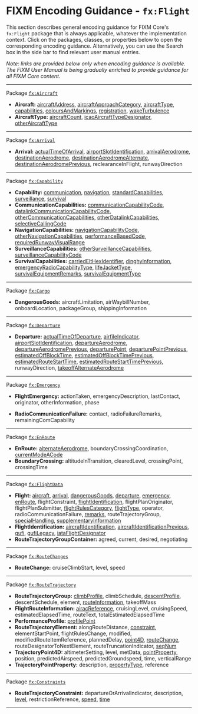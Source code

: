 # FIXM Encoding Guidance - `fx:Flight`

This section describes general encoding guidance for FIXM Core's `fx:Flight` package that is always applicable, whatever the implementation context. 
Click on the packages, classes, or properties below to open the corresponding encoding guidance. 
Alternatively, you can use the Search box in the side bar to find relevant user manual entries.

*Note: links are provided below only when encoding guidance is available. The FIXM User Manual is being gradually enriched to provide guidance for all FIXM Core content.*

---
Package [`fx:Aircraft`]
- **Aircraft:** [aircraftAddress], [aircraftApproachCategory], [aircraftType], [capabilities], [coloursAndMarkings], [registration], [wakeTurbulence]
- **AircraftType:** [aircraftCount], [icaoAircraftTypeDesignator], [otherAircraftType]
---
Package [`fx:Arrival`]
- **Arrival:** [actualTimeOfArrival], [airportSlotIdentification], [arrivalAerodrome], [destinationAerodrome], [destinationAerodromeAlternate], [destinationAerodromePrevious], reclearanceInFlight, runwayDirection
---
Package [`fx:Capability`]
- **Capability:** [communication], [navigation], [standardCapabilities], [surveillance], [survival]
- **CommunicationCapabilities:** [communicationCapabilityCode], [datalinkCommunicationCapabilityCode], [otherCommunicationCapabilities], [otherDatalinkCapabilities], [selectiveCallingCode]
- **NavigationCapabilities:** [navigationCapabilityCode], [otherNavigationCapabilities], [performanceBasedCode], [requiredRunwayVisualRange]
- **SurveillanceCapabilities:** [otherSurveillanceCapabilities], [surveillanceCapabilityCode]
- **SurvivalCapabilities:** [carriedEltHexIdentifier], [dinghyInformation], [emergencyRadioCapabilityType], [lifeJacketType], [survivalEquipmentRemarks], [survivalEquipmentType]
---
Package [`fx:Cargo`]
- **DangerousGoods:** aircraftLimitation, airWaybillNumber, onboardLocation, packageGroup, shippingInformation
<!-- - **fx:DangerousGoodsPackageGroup:** dangerousGoodsPackage, shipmentDimensions -->
<!-- - **fx:DangerousGoodsPackage:** allPackedInOne, compatibilityGroup, dangerousGoodsLimitation, dangerousGoodsQuantity, hazardClass, packingGroup, properShippingName, radioactiveMaterials, shipmentDimensions, subsidiaryHazardClass, unNumber -->
---
Package [`fx:Departure`]
- **Departure:** [actualTimeOfDeparture], [airfileIndicator], [airportSlotIdentification], [departureAerodrome], [departureAerodromePrevious], [departurePoint], [departurePointPrevious], [estimatedOffBlockTime], [estimatedOffBlockTimePrevious], [estimatedRouteStartTime], [estimatedRouteStartTimePrevious], runwayDirection, [takeoffAlternateAerodrome]
---
Package [`fx:Emergency`]
- **FlightEmergency:** actionTaken, emergencyDescription, lastContact, originator, otherInformation, phase
<!-- - **fx:LastContactType:** lastContactFrequency, lastContactTime, lastContactUnit, position -->
- **RadioCommunicationFailure:** contact, radioFailureRemarks, remainingComCapability
---
Package [`fx:EnRoute`]
- **EnRoute:** [alternateAerodrome], boundaryCrossingCoordination, [currentModeACode]
- **BoundaryCrossing:** altitudeInTransition, clearedLevel, crossingPoint, crossingTime
---
Package [`fx:FlightData`]
- **Flight:** [aircraft], [arrival], [dangerousGoods], [departure], [emergency], [enRoute], flightConstraint, [flightIdentification], flightPlanOriginator, flightPlanSubmitter, [flightRulesCategory], [flightType], operator, radioCommunicationFailure, [remarks], routeTrajectoryGroup, [specialHandling], [supplementaryInformation]
- **FlightIdentification:** [aircraftIdentification], [aircraftIdentificationPrevious], [gufi], [gufiLegacy], [iataFlightDesignator]
- **RouteTrajectoryGroupContainer:** agreed, current, desired, negotiating
---
Package [`fx:RouteChanges`]
- **RouteChange:** cruiseClimbStart, level, speed 
---
Package [`fx:RouteTrajectory`]
- **RouteTrajectoryGroup:** [climbProfile], climbSchedule, [descentProfile], descentSchedule, element, [routeInformation], takeoffMass
- **FlightRouteInformation:** [airacReference], cruisingLevel, cruisingSpeed, estimatedElapsedTime, routeText, totalEstimatedElapsedTime
- **PerformanceProfile:** [profilePoint]
- **RouteTrajectoryElement:** alongRouteDistance, [constraint], elementStartPoint, flightRulesChange, modified, modifiedRouteItemReference, plannedDelay, [point4D], [routeChange], routeDesignatorToNextElement, routeTruncationIndicator, [seqNum]
- **TrajectoryPoint4D:** altimeterSetting, level, metData, [pointProperty], position, predictedAirspeed, predictedGroundspeed, time, verticalRange
- **TrajectoryPointProperty:** description, [propertyType], reference
---
Package [`fx:Constraints`]
- **RouteTrajectoryConstraint:** departureOrArrivalIndicator, description, [level], restrictionReference, [speed], [time]
---

<!----------------------------------------------------->
<!-- Links for fx:Aircraft -->
[`fx:Aircraft`]: general-guidance/fx_Aircraft
[aircraftAddress]: general-guidance/fx_Aircraft?id=aircraftaddress
[aircraftType]: general-guidance/fx_Aircraft?id=aircrafttype
[registration]: general-guidance/fx_Aircraft?id=registration
[capabilities]: general-guidance/fx_Capability
[aircraftCount]: general-guidance/fx_Aircraft?id=aircraftcount
[aircraftApproachCategory]: general-guidance/fx_Aircraft?id=aircraftApproachCategory
[coloursAndMarkings]: general-guidance/fx_Aircraft?id=coloursAndMarkings
[wakeTurbulence]: general-guidance/fx_Aircraft?id=wakeTurbulence
[icaoAircraftTypeDesignator]: general-guidance/fx_Aircraft?id=icaoAircraftTypeDesignator
[otherAircraftType]: general-guidance/fx_Aircraft?id=otherAircraftType

<!-- Links for fx:Arrival -->
[`fx:Arrival`]: general-guidance/fx_Arrival
[destinationAerodromePrevious]: general-guidance/fx_FlightData?id=aircraftidentificationprevious
[actualTimeOfArrival]: general-guidance/fx_Arrival?id=actualTimeOfArrival
[arrivalAerodrome]: general-guidance/fx_Arrival?id=destinationaerodrome-arrivalaerodrome
[destinationAerodrome]: general-guidance/fx_Arrival?id=destinationaerodrome-arrivalaerodrome
[destinationAerodromeAlternate]: general-guidance/fx_Arrival?id=destinationAerodromeAlternate

<!-- Links for fx:Capability -->
[`fx:Capability`]: general-guidance/fx_Capability
[communication]: general-guidance/fx_Capability?id=communication
[selectiveCallingCode]: general-guidance/fx_Capability?id=selectivecallingcode
[navigation]: general-guidance/fx_Capability?id=navigation
[standardCapabilities]: general-guidance/fx_Capability?id=standardCapabilities
[surveillance]: general-guidance/fx_Capability?id=surveillance
[survival]: general-guidance/fx_Capability?id=survival
[communicationCapabilityCode]: general-guidance/fx_Capability?id=communicationCapabilityCode
[datalinkCommunicationCapabilityCode]: general-guidance/fx_Capability?id=datalinkCommunicationCapabilityCode
[otherCommunicationCapabilities]: general-guidance/fx_Capability?id=othercommunicationcapabilities-otherdatalinkcapabilities
[otherDatalinkCapabilities]: general-guidance/fx_Capability?id=othercommunicationcapabilities-otherdatalinkcapabilities
[navigationCapabilityCode]: general-guidance/fx_Capability?id=navigationCapabilityCode
[otherNavigationCapabilities]: general-guidance/fx_Capability?id=otherNavigationCapabilities
[performanceBasedCode]: general-guidance/fx_Capability?id=performanceBasedCode
[requiredRunwayVisualRange]: general-guidance/fx_Capability?id=requiredRunwayVisualRange
[otherSurveillanceCapabilities]: general-guidance/fx_Capability?id=otherSurveillanceCapabilities
[surveillanceCapabilityCode]: general-guidance/fx_Capability?id=surveillanceCapabilityCode
[carriedEltHexIdentifier]: general-guidance/fx_Capability?id=carriedEltHexIdentifier
[dinghyInformation]: general-guidance/fx_Capability?id=dinghyInformation
[emergencyRadioCapabilityType]: general-guidance/fx_Capability?id=emergencyRadioCapabilityType
[lifeJacketType]: general-guidance/fx_Capability?id=lifeJacketType
[survivalEquipmentRemarks]: general-guidance/fx_Capability?id=survivalequipmenttype-survivalequipmentremarks
[survivalEquipmentType]: general-guidance/fx_Capability?id=survivalequipmenttype-survivalequipmentremarks


<!-- Links for fx:Cargo -->
[`fx:Cargo`]: general-guidance/fx_Cargo

<!-- Links for fx:Departure -->
[`fx:Departure`]: general-guidance/fx_Departure
[airfileIndicator]: general-guidance/fx_Departure?id=airfileindicator
[airportslotidentification]: general-guidance/fx_Departure?id=airportslotidentification
[departureAerodrome]: general-guidance/fx_Departure?id=departureaerodrome-departurepoint
[departureAerodromePrevious]: general-guidance/fx_FlightData?id=aircraftidentificationprevious
[departurePoint]: general-guidance/fx_Departure?id=departureaerodrome-departurepoint
[departurePointPrevious]: general-guidance/fx_FlightData?id=aircraftidentificationprevious
[estimatedOffBlockTime]: general-guidance/fx_Departure?id=estimatedoffblocktime-estimatedroutestarttime
[estimatedOffBlockTimePrevious]: general-guidance/fx_FlightData?id=aircraftidentificationprevious
[estimatedRouteStartTime]: general-guidance/fx_Departure?id=estimatedoffblocktime-estimatedroutestarttime
[estimatedRouteStartTimePrevious]: general-guidance/fx_FlightData?id=aircraftidentificationprevious
[actualTimeOfDeparture]: general-guidance/fx_Departure?id=actualTimeOfDeparture
[takeoffAlternateAerodrome]: general-guidance/fx_Departure?id=takeoffAlternateAerodrome

<!-- Links for fx:Emergency -->
[`fx:Emergency`]: general-guidance/fx_Emergency

<!-- Links for fx:EnRoute -->
[`fx:EnRoute`]: general-guidance/fx_EnRoute
[alternateAerodrome]: general-guidance/fx_EnRoute?id=alternateAerodrome
[currentModeACode]: general-guidance/fx_EnRoute?id=currentModeACode

<!-- Links for fx:FlightData -->
[`fx:FlightData`]: general-guidance/fx_FlightData
[aircraft]: general-guidance/fx_Aircraft?id=encoding-guidance-for-fxaircraft
[arrival]: general-guidance/fx_Arrival?id=encoding-guidance-for-fxarrival
[dangerousGoods]: general-guidance/fx_Cargo?id=encoding-guidance-for-fxcargo
[departure]: general-guidance/fx_Departure?id=encoding-guidance-for-fxdeparture
[emergency]: general-guidance/fx_Emergency?id=encoding-guidance-for-fxemergency
[enRoute]: general-guidance/fx_EnRoute?id=encoding-guidance-for-fxenroute
[flightIdentification]: general-guidance/fx_FlightData?id=flightidentification
[aircraftIdentification]: general-guidance/fx_FlightData?id=aircraftidentification
[aircraftIdentificationPrevious]: general-guidance/fx_FlightData?id=aircraftidentificationprevious
[gufi]: general-guidance/fx_FlightData?id=gufi
[gufiLegacy]: general-guidance/fx_FlightData?id=compatibility-with-fixm-core-420
[flightRulesCategory]: general-guidance/fx_FlightData?id=flightRulesCategory
[flightType]: general-guidance/fx_FlightData?id=flightType
[remarks]: general-guidance/fx_FlightData?id=remarks
[specialHandling]: general-guidance/fx_FlightData?id=specialHandling
[supplementaryInformation]: general-guidance/fx_FlightData?id=supplementaryInformation
[iataFlightDesignator]: general-guidance/fx_FlightData?id=iataFlightDesignator


<!-- Links for fx:RouteChanges -->
[`fx:RouteChanges`]: general-guidance/fx_RouteChanges

<!-- Links for fx:RouteTrajectory -->
[`fx:RouteTrajectory`]: general-guidance/fx_RouteTrajectory
[climbProfile]: general-guidance/fx_RouteTrajectory?id=climbprofile-descentprofile
[descentProfile]: general-guidance/fx_RouteTrajectory?id=climbprofile-descentprofile
[profilePoint]: general-guidance/fx_RouteTrajectory?id=climbprofile-descentprofile
[routeInformation]: general-guidance/fx_RouteTrajectory?id=routeinformation
[point4D]: general-guidance/fx_RouteTrajectory?id=point4d
[pointProperty]: general-guidance/fx_RouteTrajectory?id=pointproperty
[propertyType]: general-guidance/fx_RouteTrajectory?id=pointproperty
[element]: general-guidance/fx_RouteTrajectory?id=element
[airacReference]: general-guidance/fx_RouteTrajectory?id=airacreference
[constraint]: general-guidance/fx_Constraints?id=encoding-guidance-for-fxconstraints
[routeChange]: general-guidance/fx_RouteChanges?id=encoding-guidance-for-fxroutechanges
[seqNum]: general-guidance/fb_Types?id=count-sequence-numbers

<!-- Links for fx:Constraints -->
[`fx:Constraints`]: general-guidance/fx_Constraints
[level]: general-guidance/fx_Constraints?id=level
[speed]: general-guidance/fx_Constraints?id=speed
[time]: general-guidance/fx_Constraints?id=time

<!-----------------------------------------------------> 
